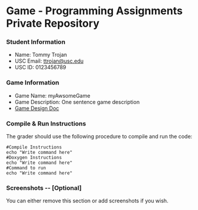 # Game - Programming Assignments Private Repository
### Student Information
  + Name: Tommy Trojan
  + USC Email: ttrojan@usc.edu
  + USC ID: 0123456789

### Game Information
  + Game Name: myAwsomeGame
  + Game Description: One sentence game description
  + [Game Design Doc](GameDesignDoc.md)


### Compile & Run Instructions
The grader should use the following procedure to compile and run the code:
```shell
#Compile Instructions
echo "Write command here"
#Doxygen Instructions
echo "Write command here"
#Command to run
echo "Write command here"
```

### Screenshots -- [Optional]
You can either remove this section or add screenshots if you wish.
